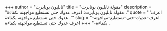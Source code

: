 +++
author = "نابليون بونابرت"
title = "مقولة نابليون بونابرت"
description = "مقولة نابليون بونابرت: اعرف عدوك حتى تستطيع مواجهته بكفاءة ."
quote = '''اعرف عدوك حتى تستطيع مواجهته بكفاءة .''' 
slug = "اعرف-عدوك-حتى-تستطيع-مواجهته-بكفاءة-"
+++
اعرف عدوك حتى تستطيع مواجهته بكفاءة .
